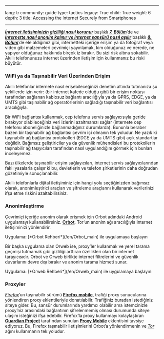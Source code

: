 

---

lang: tr
community: guide
type: tactics
legacy: True
child: True
weight: 6
depth: 3
title: Accessing the Internet Securely from Smartphones

---

[***İnternet iletişiminizin gizliliği nasıl korunur***](/tr/chapter-7) başlıklı [***7. Bölüm***](/tr/chapter-7)’de ve [***İnternette nasıl anonim kalınır ve internet sansürü nasıl aşılır***](/tr/chapter-8) başlıklı [***8. Bölüm***](/tr/chapter-8)’de ele aldığımız gibi, internetteki içeriğe erişim ya da fotoğraf veya video gibi malzemeleri çevrimiçi yayınlamak, kim olduğunuz ve nerede, ne yapıyor olduğunuz hakkında birçok iz bırakır.  Bu sizi risk altına sokabilir. Akıllı telefonunuzu internet üzerinden iletişim için kullanmanız bu riski büyütür.

### WiFi ya da Taşınabilir Veri Üzerinden Erişim ###

Akıllı telefonlar internete nasıl erişebileceğinizi denetim altında tutmanıza şu şekillerde izin verir: (bir internet kafede olduğu gibi) bir erişim noktası tarafından sağlanan kablosuz bağlantı aracılığıyla ya da GPRS, EDGE, ya da UMTS gibi taşınabilir ağ operatörlerinin sağladığı taşınabilir veri bağlantısı aracılığıyla.

Bir WiFi bağlantısı kullanmak, cep telefonu servis sağlayıcısıyla geride bırakıyor olabileceğiniz veri izlerini azaltmanızı sağlar (internete cep telefonu aboneliğinizle bağlanmadığınız durumlarda). Bununla beraber bazen bir taşınabilir ağ bağlantısı çevrim içi olmanın tek yoludur. Ne yazık ki taşınabilir ağ bağlantısı protokolleri (EDGE ya da UMTS gibi) açık standartlar değildir. Bağımsız geliştiriciler ya da güvenlik mühendisleri bu protokollerin taşınabilir ağ taşıyıcıları tarafından nasıl uygulandığını görmek için bunları inceleyemez.

Bazı ülkelerde taşınabilir erişim sağlayıcıları, internet servis sağlayıcılarından faklı yasalarla çalışır ki bu, devletlerin ve telefon şirketlerinin daha doğrudan gözetimiyle sonuçlanabilir.

Akıllı telefonlarla dijital iletişiminiz için hangi yolu seçtiğinizden bağımsız olarak, anonimleştirici araçları ve şifreleme araçlarını kullanarak verilerinizi ifşa etme riskini azaltabilirsiniz.

### Anonimleştirme ###

Çevrimiçi içeriğe anonim olarak erişmek için Orbot adındaki Android uygulamayı kullanabilirsiniz. [**Orbot**](https://www.torproject.org/docs/android.html.en), Tor’un anonim ağı aracılığıyla internet iletişiminizi yönlendirir.

<div class=getstarted markdown=1>
Uygulama: [*Orbot Rehberi*](/en/Orbot_main) ile uygulamaya başlayın
</div>

Bir başka uygulama olan Orweb ise, proxy’ler kullanmak ve yerel tarama geçmişi tutmamak gibi gizliliği arttıran özellikleri olan bir internet tarayıcısıdır. Orbot ve Orweb birlikte internet filtrelerini ve güvenlik duvarlarını devre dışı bırakır ve anonim tarama hizmeti sunar.

<div class=getstarted markdown=1>
Uygulama: [*Orweb Rehberi*](/en/Orweb_main) ile uygulamaya başlayın
</div>

### Proxyler ###

[*Firefox*](/tr/glossary#Firefox)’un taşınabilir sürümü [**Firefox mobile**](http://f-droid.org/repository/browse/?fdid=org.mozilla.firefox), trafiği proxy sunucularına yönlendiren proxy eklentileriyle donatılabilir. Trafiğiniz buradan istediğiniz siteye gider. Bu, sansür durumlarında yardımcı olabilir ama istemcinizle proxy’niz arasındaki bağlantının şifrelenmemiş olması durumunda siteye ulaşım isteğinizi ifşa edebilir. Firefox’la proxy kullanmayı kolaylaştıran [**Guardian Project**](https://guardianproject.info/) tarafından sunulan [**Proxy Mobile**](https://guardianproject.info/apps/proxymob-firefox-add-on/)  eklentisini tavsiye ediyoruz. Bu, Firefox taşınabilir iletişimlerini Orbot’a yönlendirmenin ve [*Tor*](/tr/glossary#Tor) ağını kullanmanın tek yoludur.

